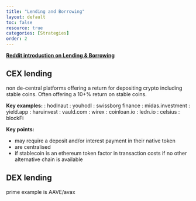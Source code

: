 ```yaml
---
title: "Lending and Borrowing"
layout: default
toc: false
resource: true 
categories: [Strategies]
order: 2
---
```


**[Reddit introduction on Lending & Borrowing](https://www.reddit.com/r/CryptoCurrency/comments/mnzv1c/defi_explained_lending_borrowing/)**

## CEX lending
non de-central platforms offering a return for depositing crypto including stable coins. Often offering a 10+% return on stable coins.

**Key examples:**
:   hodlnaut
:   youhodl
:   swissborg finance
:   midas.investment
:   yield.app
:   haruinvest
:   vauld.com
:   wirex
:   coinloan.io
:   ledn.io
:   celsius
:   blockFi

**Key points:**
*   may require a deposit and/or interest payment in their native token
*   are centralised
*   if stablecoin is an ethereum token factor in transaction costs if no other alternative chain is available


## DEX lending
prime example is AAVE/avax
